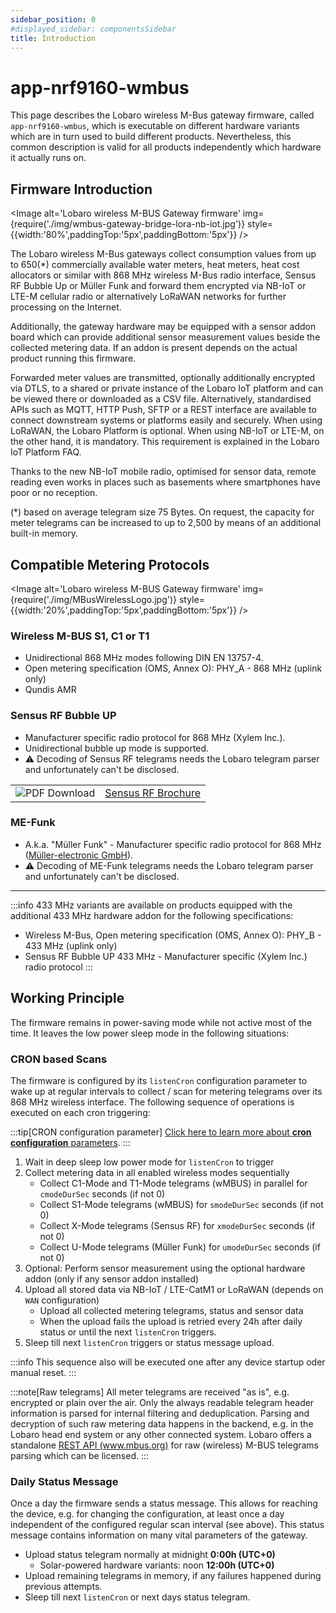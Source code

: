```yaml
---
sidebar_position: 0
#displayed_sidebar: componentsSidebar
title: Introduction
---
```


# app-nrf9160-wmbus

This page describes the Lobaro wireless M-Bus gateway firmware, called `app-nrf9160-wmbus`, which is executable on
different hardware variants which are in turn used to build different products. Nevertheless, this common description is
valid for all products independently which hardware it actually runs on.

## Firmware Introduction

<Image alt='Lobaro wireless M-BUS Gateway firmware'
img={require('./img/wmbus-gateway-bridge-lora-nb-iot.jpg')}
style={{width:'80%',paddingTop:'5px',paddingBottom:'5px'}} />

The Lobaro wireless M-Bus gateways collect consumption values from up to 650(*) commercially available water
meters, heat
meters, heat cost allocators or similar with 868 MHz wireless M-Bus radio interface, Sensus RF Bubble Up or Müller Funk
and forward them encrypted via NB-IoT or LTE-M cellular radio or alternatively LoRaWAN networks for further processing
on the Internet.

Additionally, the gateway hardware may be equipped with a sensor addon board which can provide additional sensor
measurement values beside the collected metering data. If an addon is present depends on the actual product running this
firmware.

Forwarded meter values are transmitted, optionally additionally encrypted via DTLS, to a shared or private instance of
the Lobaro IoT platform and can be viewed there or downloaded as a CSV file. Alternatively, standardised APIs such as
MQTT, HTTP Push, SFTP or a REST interface are available to connect downstream systems or platforms easily and securely.
When using LoRaWAN, the Lobaro Platform is optional. When using NB-IoT or LTE-M, on the other hand, it is mandatory.
This requirement is explained in the Lobaro IoT Platform FAQ.

Thanks to the new NB-IoT mobile radio, optimised for sensor data, remote reading even works in places such as basements
where smartphones have poor or no reception.

(*) based on average telegram size 75 Bytes. On request, the capacity for meter telegrams can be increased to up to
2,500 by means of an additional built-in memory.

## Compatible Metering Protocols

<Image alt='Lobaro wireless M-BUS Gateway firmware'
img={require('./img/MBusWirelessLogo.jpg')}
style={{width:'20%',paddingTop:'5px',paddingBottom:'5px'}} />

### Wireless M-BUS S1, C1 or T1

* Unidirectional 868 MHz modes following DIN EN 13757-4.
* Open metering specification (OMS, Annex O): PHY_A - 868 MHz (uplink only)
* Qundis AMR

### Sensus RF Bubble UP

* Manufacturer specific radio protocol for 868 MHz (Xylem Inc.).
* Unidirectional bubble up mode is supported.
* ⚠️ Decoding of Sensus RF telegrams needs the Lobaro telegram parser and unfortunately can't be disclosed.

<table><tr>
    <td><Image alt='PDF Download' img={require('@site/static/img/pdf.png')} style={{width: '32px'}}/></td>
    <td><a target="\_blank" href={require('./files/en---sensusrf-brochure.pdf').default}>Sensus RF Brochure</a></td>
</tr></table>

### ME-Funk

* A.k.a. "Müller Funk" - Manufacturer specific radio protocol for 868
  MHz ([Müller-electronic GmbH](https://www.mue-line.de/allgemeine-informationen/)).
* ⚠️ Decoding of ME-Funk telegrams needs the Lobaro telegram parser and unfortunately can't be disclosed.

---

:::info
433 MHz variants are available on products equipped with the additional 433 MHz hardware addon for the following
specifications:

* Wireless M-Bus, Open metering specification (OMS, Annex O): PHY_B - 433 MHz (uplink only)
* Sensus RF Bubble UP 433 MHz - Manufacturer specific (Xylem Inc.) radio protocol
  :::

## Working Principle

The firmware remains in power-saving mode while not active most of the time. It leaves the low power sleep mode in the
following situations:

### CRON based Scans

The firmware is configured by its `listenCron` configuration parameter to wake up at regular intervals to collect / scan
for
metering
telegrams over its 868 MHz wireless interface. The following sequence of operations is executed on each cron triggering:

:::tip[CRON configuration parameter]
[Click here to learn more about **cron configuration** parameters](configuration/cron-configuration.md).
:::

1. Wait in deep sleep low power mode for `listenCron` to trigger
2. Collect metering data in all enabled wireless modes sequentially
    * Collect C1-Mode and T1-Mode telegrams (wMBUS) in parallel for `cmodeDurSec` seconds (if not 0)
    * Collect S1-Mode telegrams (wMBUS) for `smodeDurSec` seconds (if not 0)
    * Collect X-Mode telegrams (Sensus RF) for `xmodeDurSec` seconds (if not 0)
    * Collect U-Mode telegrams (Müller Funk) for `umodeDurSec` seconds (if not 0)
3. Optional: Perform sensor measurement using the optional hardware addon (only if any sensor addon installed)
4. Upload all stored data via NB-IoT / LTE-CatM1 or LoRaWAN (depends on `WAN` configuration)
    * Upload all collected metering telegrams, status and sensor data
    * When the upload fails the upload is retried every 24h after daily status or until the next `listenCron` triggers.
5. Sleep till next `listenCron` triggers or status message upload.

:::info
This sequence also will be executed one after any device startup oder manual reset.
:::

:::note[Raw telegrams]
All meter telegrams are received "as is", e.g. encrypted or plain over the air. Only the always readable telegram header
information is parsed for internal filtering and deduplication. Parsing and decryption of such raw metering data happens
in the backend, e.g. in
the Lobaro head end system or any other connected system. Lobaro offers a standalone [REST API (www.mbus.org)](https://www.mbus.org)
for raw (wireless) M-BUS telegrams parsing which can be licensed.
:::

### Daily Status Message

Once a day the firmware sends a status message. This allows for reaching the device, e.g. for changing the
configuration, at least once a day independent of the configured regular scan interval (see above). This status message
contains information on many vital parameters of the gateway.

* Upload status telegram normally at midnight **0:00h (UTC+0)**
    * Solar-powered hardware variants: noon **12:00h (UTC+0)**
* Upload remaining telegrams in memory, if any failures happened during previous attempts.
* Sleep till next `listenCron` or next days status telegram.